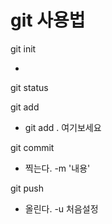# 

# git 사용법

git init

* 

git status

git add

* git add . 여기보세요

git commit

* 찍는다. -m '내용'

git push

* 올린다. -u 처음설정




